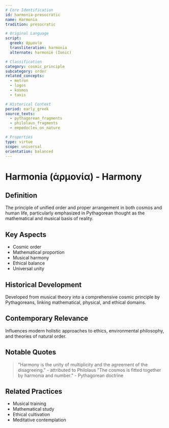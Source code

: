 ```yaml
---
# Core Identification
id: harmonia-presocratic
name: Harmonia
tradition: presocratic

# Original Language
script:
  greek: ἁρμονία
  transliteration: harmonia
  alternate: harmonië (Ionic)

# Classification
category: cosmic_principle
subcategory: order
related_concepts:
  - metron
  - logos
  - kosmos
  - taxis

# Historical Context
period: early_greek
source_texts:
  - pythagorean_fragments
  - philolaus_fragments
  - empedocles_on_nature

# Properties
type: virtue
scope: universal
orientation: balanced
---
```


# Harmonia (ἁρμονία) - Harmony

## Definition
The principle of unified order and proper arrangement in both cosmos and human life, particularly emphasized in Pythagorean thought as the mathematical and musical basis of reality.

## Key Aspects
- Cosmic order
- Mathematical proportion
- Musical harmony
- Ethical balance
- Universal unity

## Historical Development
Developed from musical theory into a comprehensive cosmic principle by Pythagoreans, linking mathematical, physical, and ethical domains.

## Contemporary Relevance
Influences modern holistic approaches to ethics, environmental philosophy, and theories of natural order.

## Notable Quotes
> "Harmony is the unity of multiplicity and the agreement of the disagreeing." - attributed to Philolaus
> "The cosmos is fitted together by harmonia and number." - Pythagorean doctrine

## Related Practices
- Musical training
- Mathematical study
- Ethical cultivation
- Meditative contemplation